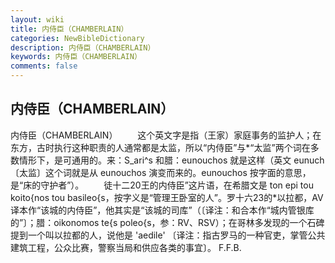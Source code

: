 ```yaml
---
layout: wiki
title: 内侍臣（CHAMBERLAIN）
categories: NewBibleDictionary
description: 内侍臣（CHAMBERLAIN）
keywords: 内侍臣（CHAMBERLAIN）
comments: false
---
```


## 内侍臣（CHAMBERLAIN）



内侍臣（CHAMBERLAIN）
　　这个英文字是指（王家）家庭事务的监护人；在东方，古时执行这种职责的人通常都是太监，所以“内侍臣”与*“太监”两个词在多数情形下，是可通用的。来：S_ari^s 和腊：eunouchos 就是这样（英文 eunuch 〔太监〕这个词就是从 eunouchos 演变而来的。eunouchos 按字面的意思，是“床的守护者”）。
　　徒十二20王的内侍臣”这片语，在希腊文是 ton epi
tou koito{nos tou basileo{s，按字义是“管理王卧室的人”。罗十六23的*以拉都，AV 译本作“该城的内侍臣”，他其实是“该城的司库”（〔译注：和合本作“城内管银库的”〕；腊：oikonomos te{s poleo{s，参：RV、RSV）；在哥林多发现的一个石碑提到一个叫以拉都的人，说他是 'aedile' 〔译注：指古罗马的一种官吏，掌管公共建筑工程，公众比赛，警察当局和供应各类的事宜〕。
F.F.B.



